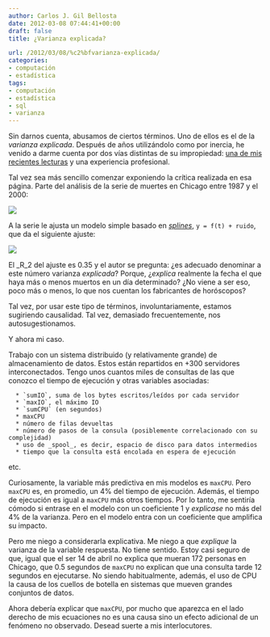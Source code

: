```yaml
---
author: Carlos J. Gil Bellosta
date: 2012-03-08 07:44:41+00:00
draft: false
title: ¿Varianza explicada?

url: /2012/03/08/%c2%bfvarianza-explicada/
categories:
- computación
- estadística
tags:
- computación
- estadística
- sql
- varianza
---
```


Sin darnos cuenta, abusamos de ciertos términos. Uno de ellos es el de la _varianza explicada_. Después de años utilizándolo como por inercia, he venido a darme cuenta por dos vías distintas de su impropiedad: [una de mis recientes lecturas](http://cscs.umich.edu/~crshalizi/weblog/874.html) y una experiencia profesional.

Tal vez sea más sencillo comenzar exponiendo la crítica realizada en esa página. Parte del análisis de la serie de muertes en Chicago entre 1987 y el 2000:


[![](/wp-uploads/2012/03/mortalidad_chicago.png)
](/wp-uploads/2012/03/mortalidad_chicago.png)


A la serie le ajusta un modelo simple basado en [_splines_](http://en.wikipedia.org/wiki/Smoothing_spline), `y = f(t) + ruido`, que da el siguiente ajuste:


[![](/wp-uploads/2012/03/mortalidad_chicago_predicha.png)
](/wp-uploads/2012/03/mortalidad_chicago_predicha.png)


El _R_2 del ajuste es 0.35 y el autor se pregunta: ¿es adecuado denominar a este número varianza _explicada_? Porque, ¿_explica_ realmente la fecha el que haya más o menos muertos en un día determinado? ¿No viene a ser eso, poco más o menos, lo que nos cuentan los fabricantes de horóscopos?

Tal vez, por usar este tipo de términos, involuntariamente, estamos sugiriendo causalidad. Tal vez, demasiado frecuentemente, nos autosugestionamos.

Y ahora mi caso.

Trabajo con un sistema distribuido (y relativamente grande) de almacenamiento de datos. Estos están repartidos en +300 servidores interconectados. Tengo unos cuantos miles de consultas de las que conozco el tiempo de ejecución y otras variables asociadas:



	  * `sumIO`, suma de los bytes escritos/leídos por cada servidor
	  * `maxIO`, el máximo IO
	  * `sumCPU` (en segundos)
	  * maxCPU
	  * número de filas devueltas
	  * número de pasos de la consula (posiblemente correlacionado con su complejidad)
	  * uso de _spool_, es decir, espacio de disco para datos intermedios
	  * tiempo que la consulta está encolada en espera de ejecución

etc.

Curiosamente, la variable más predictiva en mis modelos es `maxCPU`. Pero `maxCPU` es, en promedio, un 4% del tiempo de ejecución. Además, el tiempo de ejecución es igual a `maxCPU` más otros tiempos. Por lo tanto, me sentiría cómodo si entrase en el modelo con un coeficiente 1 y _explicase_ no más del 4% de la varianza. Pero en el modelo entra con un coeficiente que amplifica su impacto.

Pero me niego a considerarla explicativa. Me niego a que _explique_ la varianza de la variable respuesta. No tiene sentido. Estoy casi seguro de que, igual que el ser 14 de abril no explica que mueran 172 personas en Chicago, que 0.5 segundos de `maxCPU` no explican que una consulta tarde 12 segundos en ejecutarse. No siendo habitualmente, además, el uso de CPU la causa de los cuellos de botella en sistemas que mueven grandes conjuntos de datos.

Ahora debería explicar que `maxCPU`, por mucho que aparezca en el lado derecho de mis ecuaciones no es una causa sino un efecto adicional de un fenómeno no observado. Desead suerte a mis interlocutores.
